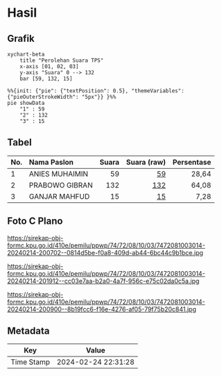 # Hasil

## Grafik

```mermaid
xychart-beta
    title "Perolehan Suara TPS"
    x-axis [01, 02, 03]
    y-axis "Suara" 0 --> 132
    bar [59, 132, 15]
```

```mermaid
%%{init: {"pie": {"textPosition": 0.5}, "themeVariables": {"pieOuterStrokeWidth": "5px"}} }%%
pie showData
    "1" : 59
    "2" : 132
    "3" : 15
```

## Tabel

| No. | Nama Paslon    | Suara | Suara (raw) | Persentase |
|:--- |:-------------- | -----:| -----------:| ----------:|
| 1   | ANIES MUHAIMIN | 59    | [59][p-1]   | 28,64      |
| 2   | PRABOWO GIBRAN | 132   | [132][p-2]  | 64,08      |
| 3   | GANJAR MAHFUD  | 15    | [15][p-3]   | 7,28       |


[p-1]: https://github.com/gigit-pemilu/pemilu-2024-74-sulawesi-tenggara/blob/main/pilpres/hitung-suara/sub/74-sulawesi-tenggara/sub/72-kota-bau-bau/sub/08-batupoaro/sub/1003-wameo/sub/014-tps/sub/paslon-1.txt
[p-2]: https://github.com/gigit-pemilu/pemilu-2024-74-sulawesi-tenggara/blob/main/pilpres/hitung-suara/sub/74-sulawesi-tenggara/sub/72-kota-bau-bau/sub/08-batupoaro/sub/1003-wameo/sub/014-tps/sub/paslon-2.txt
[p-3]: https://github.com/gigit-pemilu/pemilu-2024-74-sulawesi-tenggara/blob/main/pilpres/hitung-suara/sub/74-sulawesi-tenggara/sub/72-kota-bau-bau/sub/08-batupoaro/sub/1003-wameo/sub/014-tps/sub/paslon-3.txt

## Foto C Plano

https://sirekap-obj-formc.kpu.go.id/410e/pemilu/ppwp/74/72/08/10/03/7472081003014-20240214-200702--0814d5be-f0a8-409d-ab44-6bc44c9b1bce.jpg

https://sirekap-obj-formc.kpu.go.id/410e/pemilu/ppwp/74/72/08/10/03/7472081003014-20240214-201912--cc03e7aa-b2a0-4a7f-956c-e75c02da0c5a.jpg

https://sirekap-obj-formc.kpu.go.id/410e/pemilu/ppwp/74/72/08/10/03/7472081003014-20240214-200900--8b19fcc6-f16e-4276-af05-79f75b20c841.jpg


## Metadata

| Key        | Value               |
| ---------- | ------------------- |
| Time Stamp | 2024-02-24 22:31:28 |



